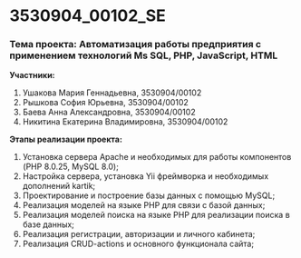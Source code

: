 # 3530904_00102_SE

### Тема проекта: Автоматизация работы предприятия с применением технологий Ms SQL, PHP, JavaScript, HTML

**Участники:**
1. Ушакова Мария Геннадьевна, 3530904/00102
2. Рышкова София Юрьевна, 3530904/00102
3. Баева Анна Александровна, 3530904/00102
4. Никитина Екатерина Владимировна, 3530904/00102

**Этапы реализации проекта:**
1. Установка сервера Apache и необходимых для работы компонентов (PHP 8.0.25, MySQL 8.0);
2. Настройка сервера, установка Yii фреймворка и необходимых дополнений kartik;
3. Проектирование и построение базы данных с помощью MySQL;
4. Реализация моделей на языке PHP для связи с базой данных;
5. Реализация моделей поиска на языке PHP для реализации поиска в базе данных;
6. Реализация регистрации, авторизации и личного кабинета;
7. Реализация CRUD-actions и основного функционала сайта;
